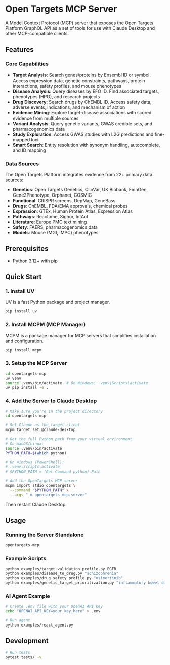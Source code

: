 # Open Targets MCP Server

A Model Context Protocol (MCP) server that exposes the Open Targets Platform GraphQL API as a set of tools for use with Claude Desktop and other MCP-compatible clients.

## Features

### Core Capabilities

- **Target Analysis**: Search genes/proteins by Ensembl ID or symbol. Access expression data, genetic constraints, pathways, protein interactions, safety profiles, and mouse phenotypes
- **Disease Analysis**: Query diseases by EFO ID. Find associated targets, phenotypes (HPO), and research projects
- **Drug Discovery**: Search drugs by ChEMBL ID. Access safety data, adverse events, indications, and mechanism of action
- **Evidence Mining**: Explore target-disease associations with scored evidence from multiple sources
- **Variant Analysis**: Query genetic variants, GWAS credible sets, and pharmacogenomics data
- **Study Exploration**: Access GWAS studies with L2G predictions and fine-mapped loci
- **Smart Search**: Entity resolution with synonym handling, autocomplete, and ID mapping

### Data Sources

The Open Targets Platform integrates evidence from 22+ primary data sources:

- **Genetics**: Open Targets Genetics, ClinVar, UK Biobank, FinnGen, Gene2Phenotype, Orphanet, COSMIC
- **Functional**: CRISPR screens, DepMap, GeneBass
- **Drugs**: ChEMBL, FDA/EMA approvals, chemical probes
- **Expression**: GTEx, Human Protein Atlas, Expression Atlas
- **Pathways**: Reactome, Signor, IntAct
- **Literature**: Europe PMC text mining
- **Safety**: FAERS, pharmacogenomics data
- **Models**: Mouse (MGI, IMPC) phenotypes

## Prerequisites

- Python 3.12+ with pip

## Quick Start

### 1. Install UV
UV is a fast Python package and project manager.

```bash
pip install uv
```

### 2. Install MCPM (MCP Manager)
MCPM is a package manager for MCP servers that simplifies installation and configuration.

```bash
pip install mcpm
```

### 3. Setup the MCP Server
```bash
cd opentargets-mcp
uv venv
source .venv/bin/activate  # On Windows: .venv\Scripts\activate
uv pip install -e .
```

### 4. Add the Server to Claude Desktop
```bash
# Make sure you're in the project directory
cd opentargets-mcp

# Set Claude as the target client
mcpm target set @claude-desktop

# Get the full Python path from your virtual environment
# On macOS/Linux:
source .venv/bin/activate
PYTHON_PATH=$(which python)

# On Windows (PowerShell):
# .venv\Scripts\activate
# $PYTHON_PATH = (Get-Command python).Path

# Add the OpenTargets MCP server
mcpm import stdio opentargets \
  --command "$PYTHON_PATH" \
  --args "-m opentargets_mcp.server"
```
Then restart Claude Desktop.

## Usage

### Running the Server Standalone
```bash
opentargets-mcp
```

### Example Scripts
```bash
python examples/target_validation_profile.py EGFR
python examples/disease_to_drug.py "schizophrenia"
python examples/drug_safety_profile.py "osimertinib"
python examples/genetic_target_prioritization.py "inflammatory bowel disease"
```

### AI Agent Example
```bash
# Create .env file with your OpenAI API key
echo "OPENAI_API_KEY=your_key_here" > .env

# Run agent
python examples/react_agent.py
```

## Development

```bash
# Run tests
pytest tests/ -v
```
